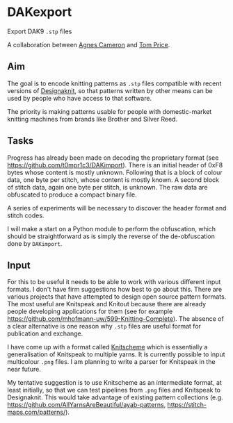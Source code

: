 # DAKexport
Export DAK9 `.stp` files

A collaboration between [Agnes Cameron](https://github.com/agnescameron)
and [Tom Price](https://github.com/t0mpr1c3/).

## Aim

The goal is to encode knitting patterns as `.stp` files compatible with
recent versions of [Designaknit](https://softbyte.co.uk/), so that
patterns written by other means can be used by people who have access
to that software.

The priority is making patterns usable for people with domestic-market
knitting machines from brands like Brother and Silver Reed.

## Tasks

Progress has already been made on decoding the proprietary format 
(see https://github.com/t0mpr1c3/DAKimport). There is an initial header
of 0xF8 bytes whose content is mostly unknown. Following that is a block
of colour data, one byte per stitch, whose content is mostly known. A
second block of stitch data, again one byte per stitch, is unknown. The
raw data are obfuscated to produce a compact binary file.

A series of experiments will be necessary to discover the header format
and stitch codes.

I will make a start on a Python module to perform the obfuscation, which
should be straightforward as is simply the reverse of the de-obfuscation
done by `DAKimport`.

## Input

For this to be useful it needs to be able to work with various different
input formats. I don't have firm suggestions how best to go about this.
There are various projects that have attempted to design open source pattern
formats. The most useful are Knitspeak and Knitout because there are already
people developing applications for them (see for example
https://github.com/mhofmann-uw/599-Knitting-Complete). The absence of a clear
alternative is one reason why `.stp` files are useful format for
publication and exchange.

I have come up with a format called [Knitscheme](https://github.com/t0mpr1c3/knitscheme)
which is essentially a generalisation of Knitspeak to multiple yarns. It is
currently possible to input multicolour `.png` files. I am planning to write
a parser for Knitspeak in the near future.

My tentative suggestion is to use Knitscheme as an intermediate format, at least
initially, so that we can test pipelines from `.png` files and Knitspeak to
Designaknit. This would take advantage of existing pattern collections
(e.g. https://github.com/AllYarnsAreBeautiful/ayab-patterns, https://stitch-maps.com/patterns/).
